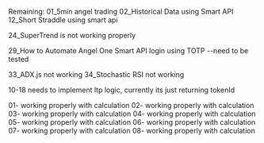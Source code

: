 Remaining:
01_5min angel trading
02_Historical Data using Smart API
12_Short Straddle using smart api

24_SuperTrend is not working properly

29_How to Automate Angel One Smart API login using TOTP --need to be tested

33_ADX.js not working
34_Stochastic RSI not working

10-18 needs to implement ltp logic, currently its just returning tokenId

01- working properly with calculation
02- working properly with calculation
03- working properly with calculation
04- working properly with calculation
05- working properly with calculation
06- working properly with calculation
07- working properly with calculation
08- working properly with calculation
